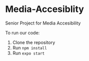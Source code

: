 # Media-Accesiblity
Senior Project for Media Accesibility

To run our code:
1. Clone the repository
2. Run ```npm install```
3. Run ```expo start```

